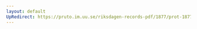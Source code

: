 ```yaml
---
layout: default
UpRedirect: https://pruto.im.uu.se/riksdagen-records-pdf/1877/prot-1877--ak--013.pdf
---
```

